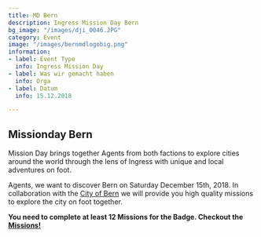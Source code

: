 ```yaml
---
title: MD Bern
description: Ingress Mission Day Bern
bg_image: "/images/dji_0046.JPG"
category: Event
image: "/images/bernmdlogobig.png"
information:
- label: Event Type
  info: Ingress Mission Day
- label: Was wir gemacht haben
  info: Orga
- label: Datum
  info: 15.12.2018

---
```

## Missionday Bern

Mission Day brings together Agents from both factions to explore cities around the world through the lens of Ingress with unique and local adventures on foot.

Agents, we want to discover Bern on Saturday December 15th, 2018. In collaboration with the [City of Bern](https://www.bern.com/en) we will provide you high quality missions to explore the city on foot together.

**You need to complete at least 12 Missions for the Badge. Checkout the** [**Missions!**](https://bern.missionday.ch/index.html#mission-badges)
